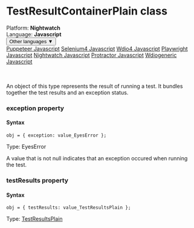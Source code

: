 # TestResultContainerPlain class
<div class='platform-bar-container-div'><div class='platform-bar-div'>Platform:  <b> Nightwatch</b>
</div><div class='platform-bar-div'>Language: <b>Javascript</b></div><div class='dropdown-button-container-div'><button class='sdk-language-dropdown-button'>Other languages ▼</button><div class='dropdown-content'>
<a href='../../puppeteer/javascript/testresultcontainerplain'>Puppeteer Javascript</a>
<a href='../../selenium4/javascript/testresultcontainerplain'>Selenium4 Javascript</a>
<a href='../../wdio4/javascript/testresultcontainerplain'>Wdio4 Javascript</a>
<a href='../../playwright/javascript/testresultcontainerplain'>Playwright Javascript</a>
<a href='../../nightwatch/javascript/testresultcontainerplain'>Nightwatch Javascript</a>
<a href='../../protractor/javascript/testresultcontainerplain'>Protractor Javascript</a>
<a href='../../wdiogeneric/javascript/testresultcontainerplain'>Wdiogeneric Javascript</a>
</div></div><br /><br /></div>




An object of this type represents the result of running a test. It bundles together the test results and an exception status.


### exception property
#### Syntax


    obj = { exception: value_EyesError };
    

Type: EyesError

A value that is not null indicates that an exception occured when running the test.

### testResults property
#### Syntax


    obj = { testResults: value_TestResultsPlain };
    

Type: [TestResultsPlain](./testresultsplain)

